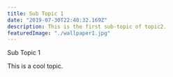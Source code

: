 ```yaml
---
title: Sub Topic 1
date: "2019-07-30T22:40:32.169Z"
description: This is the first sub-topic of topic2.
featuredImage: "./wallpaper1.jpg"
---
```


Sub Topic 1

This is a cool topic.
